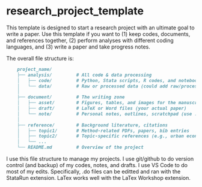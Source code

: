 # research_project_template
This template is designed to start a research project with an ultimate goal to write a paper.
Use this template if you want to (1) keep codes, documents, and references together, (2) perform analyses with different coding languages, and (3) write a paper and take progress notes.

The overall file structure is:

```markdown
    project_name/
    ├── analysis/         # All code & data processing
    │   ├── code/         # Python, Stata scripts, R codes, and notebooks
    │   └── data/         # Raw or processed data (could add raw/processed split)
    │
    ├── document/         # The writing zone
    │   ├── asset/        # Figures, tables, and images for the manuscript
    │   ├── draft/        # LaTeX or Word files (your actual paper)
    │   └── note/         # Personal notes, outlines, scratchpad (use .md to take notes)
    │
    ├── reference/        # Background literature, citations
    │   ├── topic1/       # Method-related PDFs, papers, bib entries
    │   ├── topic2/       # Topic-specific references (e.g., urban econ)
    │   └── ...           
    └── README.md         # Overview of the project
```

I use this file structure to manage my projects.
I use git/github to do version control (and backup) of my codes, notes, and drafts.
I use VS Code to do most of my edits.
Specifically, .do files can be editted and ran with the StataRun extension.
LaTex works well with the LaTex Workshop extension.